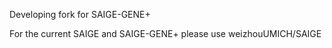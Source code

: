 Developing fork for SAIGE-GENE+

For the current SAIGE and SAIGE-GENE+ please use weizhouUMICH/SAIGE

